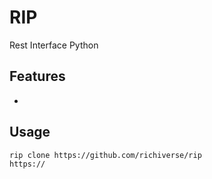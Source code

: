 # RIP
Rest Interface Python

## Features
* 


## Usage
```bash
rip clone https://github.com/richiverse/rip
https://
```


